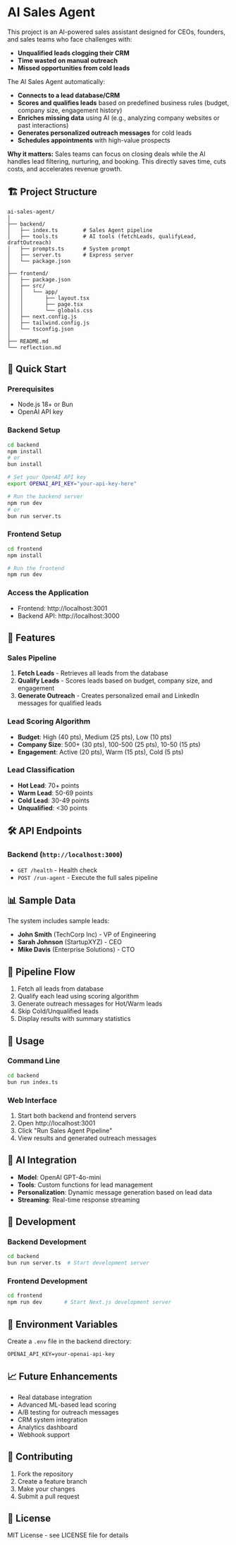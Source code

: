 # AI Sales Agent

This project is an AI-powered sales assistant designed for CEOs, founders, and sales teams who face challenges with:

- **Unqualified leads clogging their CRM**
- **Time wasted on manual outreach**
- **Missed opportunities from cold leads**

The AI Sales Agent automatically:

- **Connects to a lead database/CRM**
- **Scores and qualifies leads** based on predefined business rules (budget, company size, engagement history)
- **Enriches missing data** using AI (e.g., analyzing company websites or past interactions)
- **Generates personalized outreach messages** for cold leads
- **Schedules appointments** with high-value prospects

**Why it matters:** Sales teams can focus on closing deals while the AI handles lead filtering, nurturing, and booking. This directly saves time, cuts costs, and accelerates revenue growth.

## 🏗️ Project Structure

```
ai-sales-agent/
│
├── backend/
│   ├── index.ts        # Sales Agent pipeline
│   ├── tools.ts        # AI tools (fetchLeads, qualifyLead, draftOutreach)
│   ├── prompts.ts      # System prompt
│   ├── server.ts       # Express server
│   └── package.json
│
├── frontend/
│   ├── package.json
│   ├── src/
│   │   └── app/
│   │       ├── layout.tsx
│   │       ├── page.tsx
│   │       └── globals.css
│   ├── next.config.js
│   ├── tailwind.config.js
│   └── tsconfig.json
│
├── README.md
└── reflection.md
```

## 🚀 Quick Start

### Prerequisites
- Node.js 18+ or Bun
- OpenAI API key

### Backend Setup
```bash
cd backend
npm install
# or
bun install

# Set your OpenAI API key
export OPENAI_API_KEY="your-api-key-here"

# Run the backend server
npm run dev
# or
bun run server.ts
```

### Frontend Setup
```bash
cd frontend
npm install

# Run the frontend
npm run dev
```

### Access the Application
- Frontend: http://localhost:3001
- Backend API: http://localhost:3000

## 🔧 Features

### Sales Pipeline
1. **Fetch Leads** - Retrieves all leads from the database
2. **Qualify Leads** - Scores leads based on budget, company size, and engagement
3. **Generate Outreach** - Creates personalized email and LinkedIn messages for qualified leads

### Lead Scoring Algorithm
- **Budget**: High (40 pts), Medium (25 pts), Low (10 pts)
- **Company Size**: 500+ (30 pts), 100-500 (25 pts), 10-50 (15 pts)
- **Engagement**: Active (20 pts), Warm (15 pts), Cold (5 pts)

### Lead Classification
- **Hot Lead**: 70+ points
- **Warm Lead**: 50-69 points
- **Cold Lead**: 30-49 points
- **Unqualified**: <30 points

## 🛠️ API Endpoints

### Backend (`http://localhost:3000`)

- `GET /health` - Health check
- `POST /run-agent` - Execute the full sales pipeline

## 📊 Sample Data

The system includes sample leads:
- **John Smith** (TechCorp Inc) - VP of Engineering
- **Sarah Johnson** (StartupXYZ) - CEO  
- **Mike Davis** (Enterprise Solutions) - CTO

## 🔄 Pipeline Flow

1. Fetch all leads from database
2. Qualify each lead using scoring algorithm
3. Generate outreach messages for Hot/Warm leads
4. Skip Cold/Unqualified leads
5. Display results with summary statistics

## 🎯 Usage

### Command Line
```bash
cd backend
bun run index.ts
```

### Web Interface
1. Start both backend and frontend servers
2. Open http://localhost:3001
3. Click "Run Sales Agent Pipeline"
4. View results and generated outreach messages

## 🧠 AI Integration

- **Model**: OpenAI GPT-4o-mini
- **Tools**: Custom functions for lead management
- **Personalization**: Dynamic message generation based on lead data
- **Streaming**: Real-time response streaming

## 📝 Development

### Backend Development
```bash
cd backend
bun run server.ts  # Start development server
```

### Frontend Development
```bash
cd frontend
npm run dev       # Start Next.js development server
```

## 🔐 Environment Variables

Create a `.env` file in the backend directory:
```
OPENAI_API_KEY=your-openai-api-key
```

## 📈 Future Enhancements

- Real database integration
- Advanced ML-based lead scoring
- A/B testing for outreach messages
- CRM system integration
- Analytics dashboard
- Webhook support

## 🤝 Contributing

1. Fork the repository
2. Create a feature branch
3. Make your changes
4. Submit a pull request

## 📄 License

MIT License - see LICENSE file for details